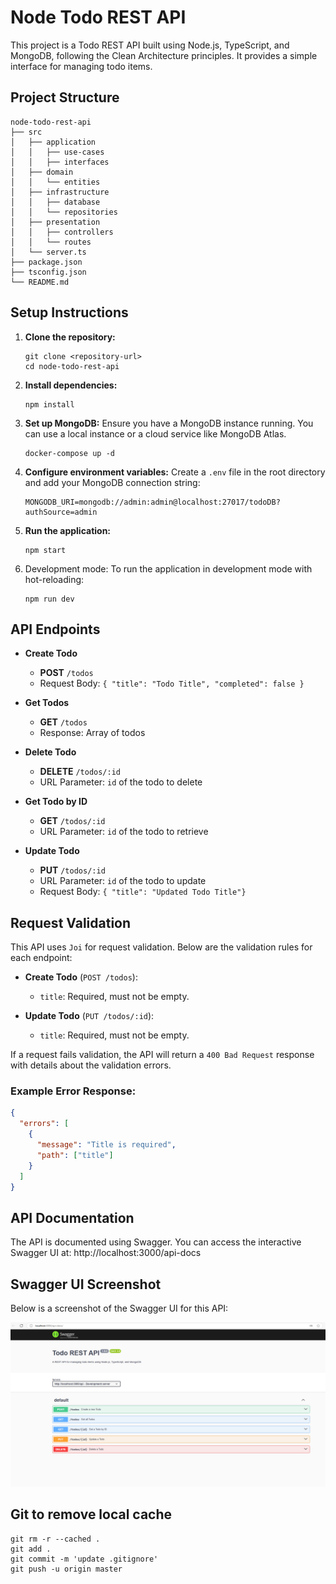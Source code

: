 # Node Todo REST API

This project is a Todo REST API built using Node.js, TypeScript, and MongoDB, following the Clean Architecture principles. It provides a simple interface for managing todo items.

## Project Structure

```
node-todo-rest-api
├── src
│   ├── application
│   │   ├── use-cases
│   │   ├── interfaces
│   ├── domain
│   │   └── entities
│   ├── infrastructure
│   │   ├── database
│   │   └── repositories
│   ├── presentation
│   │   ├── controllers
│   │   └── routes
│   └── server.ts
├── package.json
├── tsconfig.json
└── README.md
```

## Setup Instructions

1. **Clone the repository:**
   ```
   git clone <repository-url>
   cd node-todo-rest-api
   ```

2. **Install dependencies:**
   ```
   npm install
   ```

3. **Set up MongoDB:**
   Ensure you have a MongoDB instance running. You can use a local instance or a cloud service like MongoDB Atlas.
   ```
   docker-compose up -d
   ```

4. **Configure environment variables:**
   Create a `.env` file in the root directory and add your MongoDB connection string:
   ```
   MONGODB_URI=mongodb://admin:admin@localhost:27017/todoDB?authSource=admin
   ```

5. **Run the application:**
   ```
   npm start
   ```
6. Development mode: To run the application in development mode with hot-reloading:
   ```
   npm run dev
   ```
## API Endpoints

- **Create Todo**
  - **POST** `/todos`
  - Request Body: `{ "title": "Todo Title", "completed": false }`

- **Get Todos**
  - **GET** `/todos`
  - Response: Array of todos

- **Delete Todo**
  - **DELETE** `/todos/:id`
  - URL Parameter: `id` of the todo to delete

- **Get Todo by ID**
  - **GET** `/todos/:id`
  - URL Parameter: `id` of the todo to retrieve
  
- **Update Todo**
  - **PUT** `/todos/:id`
  - URL Parameter: `id` of the todo to update
  - Request Body: `{ "title": "Updated Todo Title"}`

## Request Validation

This API uses `Joi` for request validation. Below are the validation rules for each endpoint:

- **Create Todo** (`POST /todos`):
  - `title`: Required, must not be empty.

- **Update Todo** (`PUT /todos/:id`):
  - `title`: Required, must not be empty.

If a request fails validation, the API will return a `400 Bad Request` response with details about the validation errors.

### Example Error Response:
```json
{
  "errors": [
    {
      "message": "Title is required",
      "path": ["title"]
    }
  ]
}
```

## API Documentation
The API is documented using Swagger. You can access the interactive Swagger UI at:
http://localhost:3000/api-docs

## Swagger UI Screenshot
Below is a screenshot of the Swagger UI for this API:

![Swagger UI Preview](doc/node-todo-api-swagger.png)

## Git to remove local cache
```
git rm -r --cached .
git add .
git commit -m 'update .gitignore'
git push -u origin master